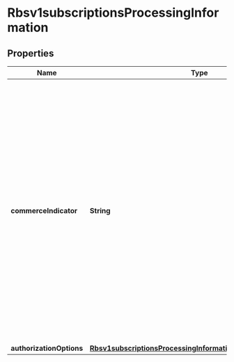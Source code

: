 
# Rbsv1subscriptionsProcessingInformation

## Properties
Name | Type | Description | Notes
------------ | ------------- | ------------- | -------------
**commerceIndicator** | **String** | Commerce Indicator is a way to identify the type of transaction. Some payment card companies use this information when determining discount rates.  Valid values: - &#x60;MOTO&#x60; - &#x60;RECURRING&#x60; - &#x60;INTERNET&#x60;  Please add the ecommerce indicator based on the rules defined by your gateway/processor. Some gateways may not accept the Commerce Indicator &#x60;RECURRING&#x60; with a Zero Dollar Authorization, that is done for subscriptions starting at a future date.  |  [optional]
**authorizationOptions** | [**Rbsv1subscriptionsProcessingInformationAuthorizationOptions**](Rbsv1subscriptionsProcessingInformationAuthorizationOptions.md) |  |  [optional]



